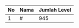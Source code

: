 | No | Nama            | Jumlah Level |
|----|-----------------|--------------|
| 1  | #    |    945        |
